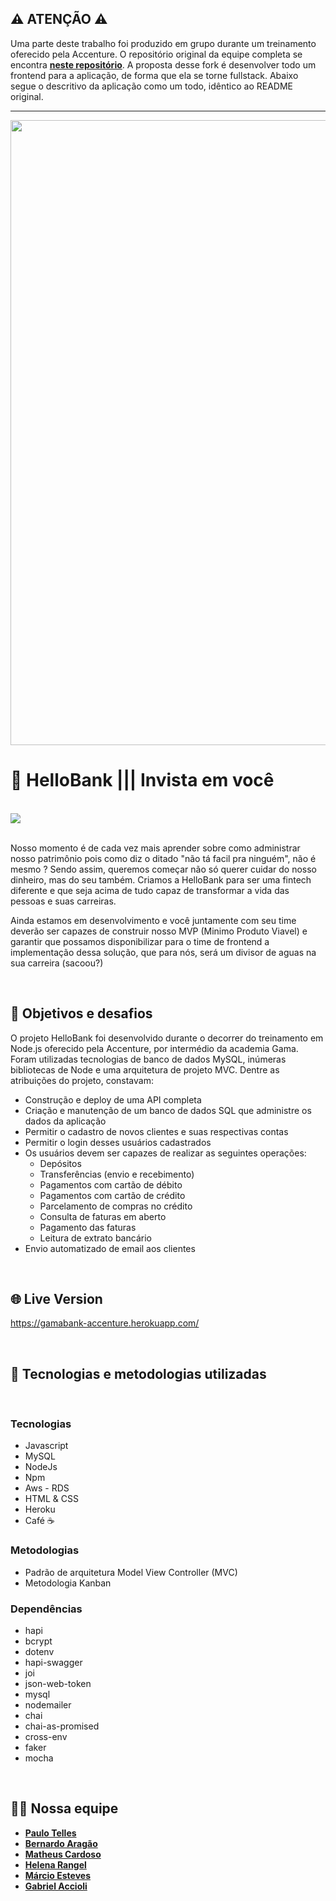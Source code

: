 ## ⚠️ ATENÇÃO ⚠️

Uma parte deste trabalho foi produzido em grupo durante um treinamento oferecido pela Accenture. O repositório original da equipe completa se encontra **[neste repositório](https://github.com/paulotelles/gamabank-accenture)**. A proposta desse fork é desenvolver todo um frontend para a aplicação, de forma que ela se torne fullstack. Abaixo segue o descritivo da aplicação como um todo, idêntico ao README original.

<hr>

<img width="1000px" src="https://user-images.githubusercontent.com/60127869/111917427-ba2cf700-8a5e-11eb-93bc-c31199ad069e.png">

<br>

# 🏦 HelloBank ||| Invista em você

<br>

<img src="https://miro.medium.com/max/2400/1*zdaj_q66kjXS8rygZ7hOEw.gif"/>

<br>

<br>

<p>
Nosso momento é de cada vez mais aprender sobre como administrar nosso patrimônio pois como diz o ditado "não tá facil pra ninguém", não é mesmo ? Sendo assim, queremos começar não só querer cuidar do nosso dinheiro, mas do seu também. Criamos a HelloBank para ser uma fintech diferente e que seja acima de tudo capaz de transformar a vida das pessoas e suas carreiras. </p>

<p>
Ainda estamos em desenvolvimento e você juntamente com seu time deverão ser capazes de construir nosso MVP (Minimo Produto Viavel) e garantir que possamos disponibilizar para o time de frontend a implementação dessa solução, que para nós, será um divisor de aguas na sua carreira (sacoou?)
</p>
<br>

## 📌 Objetivos e desafios

O projeto HelloBank foi desenvolvido durante o decorrer do treinamento em Node.js oferecido pela Accenture, por intermédio da academia Gama. Foram utilizadas tecnologias de banco de dados MySQL, inúmeras bibliotecas de Node e uma arquitetura de projeto MVC. Dentre as atribuições do projeto, constavam:

- Construção e deploy de uma API completa
- Criação e manutenção de um banco de dados SQL que administre os dados da aplicação
- Permitir o cadastro de novos clientes e suas respectivas contas
- Permitir o login desses usuários cadastrados
- Os usuários devem ser capazes de realizar as seguintes operações:
  - Depósitos
  - Transferências (envio e recebimento)
  - Pagamentos com cartão de débito
  - Pagamentos com cartão de crédito
  - Parcelamento de compras no crédito
  - Consulta de faturas em aberto
  - Pagamento das faturas
  - Leitura de extrato bancário
- Envio automatizado de email aos clientes

<br>

## 🌐 Live Version

https://gamabank-accenture.herokuapp.com/

<br>

## 🚀 Tecnologias e metodologias utilizadas

<br>

### Tecnologias

- Javascript
- MySQL
- NodeJs
- Npm
- Aws - RDS
- HTML & CSS
- Heroku
- Café ☕

### Metodologias

- Padrão de arquitetura Model View Controller (MVC)
- Metodologia Kanban

### Dependências

- hapi
- bcrypt
- dotenv
- hapi-swagger
- joi
- json-web-token
- mysql
- nodemailer
- chai
- chai-as-promised
- cross-env
- faker
- mocha

<br>

## 👨‍💻 Nossa equipe

- **[Paulo Telles](https://github.com/paulotelles)**
- **[Bernardo Aragão](https://github.com/HDBenosx10)**
- **[Matheus Cardoso](https://github.com/lupus-magnus)**
- **[Helena Rangel](https://github.com/helenarangel)**
- **[Márcio Esteves](https://github.com/marciohesteveslopes)**
- **[Gabriel Accioli](https://github.com/gaccioli)**
